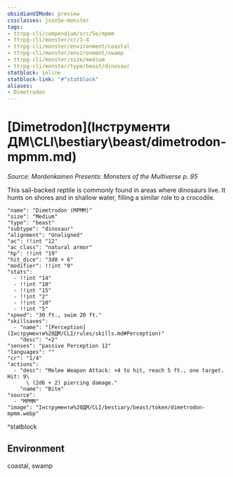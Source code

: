 ```yaml
---
obsidianUIMode: preview
cssclasses: json5e-monster
tags:
- ttrpg-cli/compendium/src/5e/mpmm
- ttrpg-cli/monster/cr/1-4
- ttrpg-cli/monster/environment/coastal
- ttrpg-cli/monster/environment/swamp
- ttrpg-cli/monster/size/medium
- ttrpg-cli/monster/type/beast/dinosaur
statblock: inline
statblock-link: "#^statblock"
aliases:
- Dimetrodon
---
```

# [Dimetrodon](Інструменти ДМ\CLI\bestiary\beast/dimetrodon-mpmm.md)
*Source: Mordenkainen Presents: Monsters of the Multiverse p. 95*  

This sail-backed reptile is commonly found in areas where dinosaurs live. It hunts on shores and in shallow water, filling a similar role to a crocodile.

```statblock
"name": "Dimetrodon (MPMM)"
"size": "Medium"
"type": "beast"
"subtype": "dinosaur"
"alignment": "Unaligned"
"ac": !!int "12"
"ac_class": "natural armor"
"hp": !!int "19"
"hit_dice": "3d8 + 6"
"modifier": !!int "0"
"stats":
  - !!int "14"
  - !!int "10"
  - !!int "15"
  - !!int "2"
  - !!int "10"
  - !!int "5"
"speed": "30 ft., swim 20 ft."
"skillsaves":
  - "name": "[Perception](Інструменти%20ДМ/CLI/rules/skills.md#Perception)"
    "desc": "+2"
"senses": "passive Perception 12"
"languages": ""
"cr": "1/4"
"actions":
  - "desc": "Melee Weapon Attack: +4 to hit, reach 5 ft., one target. Hit: 9\
      \ (2d6 + 2) piercing damage."
    "name": "Bite"
"source":
  - "MPMM"
"image": "Інструменти%20ДМ/CLI/bestiary/beast/token/dimetrodon-mpmm.webp"
```
^statblock

## Environment

coastal, swamp